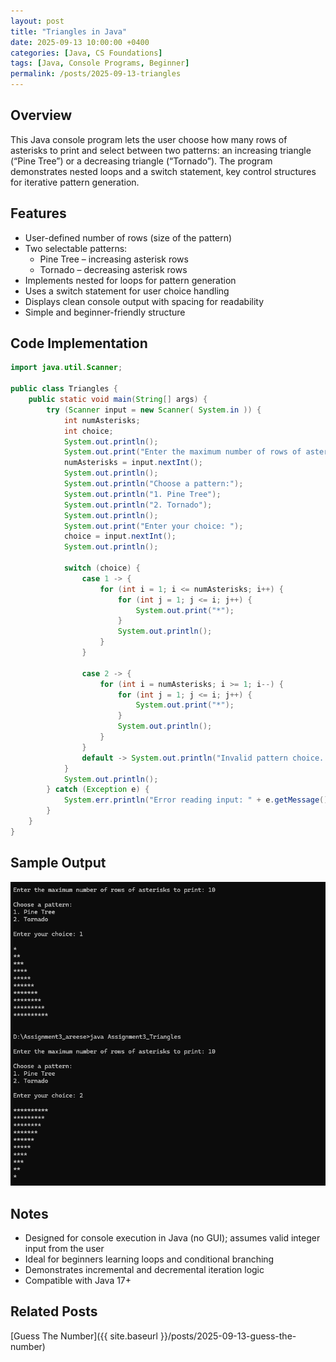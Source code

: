 ```yaml
---
layout: post
title: "Triangles in Java"
date: 2025-09-13 10:00:00 +0400
categories: [Java, CS Foundations]
tags: [Java, Console Programs, Beginner]
permalink: /posts/2025-09-13-triangles
---
```


## Overview
This Java console program lets the user choose how many rows of asterisks to print and select between two patterns: an increasing triangle (“Pine Tree”) or a decreasing triangle (“Tornado”).
The program demonstrates nested loops and a switch statement, key control structures for iterative pattern generation.

## Features

- User-defined number of rows (size of the pattern)  
- Two selectable patterns:  
  - Pine Tree – increasing asterisk rows  
  - Tornado – decreasing asterisk rows  
- Implements nested for loops for pattern generation  
- Uses a switch statement for user choice handling  
- Displays clean console output with spacing for readability  
- Simple and beginner-friendly structure  

## Code Implementation

```java
import java.util.Scanner;

public class Triangles {
    public static void main(String[] args) {
        try (Scanner input = new Scanner( System.in )) {
            int numAsterisks;
            int choice;
            System.out.println();
            System.out.print("Enter the maximum number of rows of asterisks to print: ");
            numAsterisks = input.nextInt();
            System.out.println();
            System.out.println("Choose a pattern:");
            System.out.println("1. Pine Tree");
            System.out.println("2. Tornado");
            System.out.println();
            System.out.print("Enter your choice: ");
            choice = input.nextInt();
            System.out.println();

            switch (choice) {
                case 1 -> {
                    for (int i = 1; i <= numAsterisks; i++) {
                        for (int j = 1; j <= i; j++) {
                            System.out.print("*");
                        }
                        System.out.println();
                    }
                }

                case 2 -> {
                    for (int i = numAsterisks; i >= 1; i--) {
                        for (int j = 1; j <= i; j++) {
                            System.out.print("*");
                        }
                        System.out.println();
                    }
                }
                default -> System.out.println("Invalid pattern choice. Please choose 1 or 2.");
            }
            System.out.println();
        } catch (Exception e) {
            System.err.println("Error reading input: " + e.getMessage());
        }
    }
}
```

## Sample Output
![Console output showing Triangles](/assets/img/triangles.png)

## Notes

- Designed for console execution in Java (no GUI); assumes valid integer input from the user
- Ideal for beginners learning loops and conditional branching
- Demonstrates incremental and decremental iteration logic
- Compatible with Java 17+

## Related Posts

[Guess The Number]({{ site.baseurl }}/posts/2025-09-13-guess-the-number)